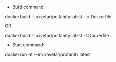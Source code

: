 - Build command:

docker build -t xavetar/profanity:latest - < Dockerfile

OR

docker build -t xavetar/profanity:latest -f Dockerfile .

- Start command:

docker run -it --rm xavetar/profanity:latest
